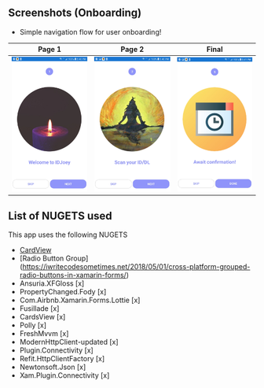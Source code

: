 ## Screenshots (Onboarding)

* Simple navigation flow for user onboarding!


| Page 1 | Page 2 | Final |
| --- | --- | --- |
| ![Slider Menu](Screenshots/1.jpg?raw=true ) | ![Slider Menu](Screenshots/2.jpg?raw=true) | ![Slider Menu](Screenshots/5.jpg?raw=true) |


## List of NUGETS used

This app uses the following NUGETS

* [CardView](https://github.com/AndreiMisiukevich/CardView)
* [Radio Button Group] (https://iwritecodesometimes.net/2018/05/01/cross-platform-grouped-radio-buttons-in-xamarin-forms/)
* Ansuria.XFGloss [x]
* PropertyChanged.Fody [x]
* Com.Airbnb.Xamarin.Forms.Lottie [x]
* Fusillade [x]
* CardsView [x] 
* Polly [x] 
* FreshMvvm [x]
* ModernHttpClient-updated [x]
* Plugin.Connectivity [x]
* Refit.HttpClientFactory [x]
* Newtonsoft.Json [x]
* Xam.Plugin.Connectivity [x]
